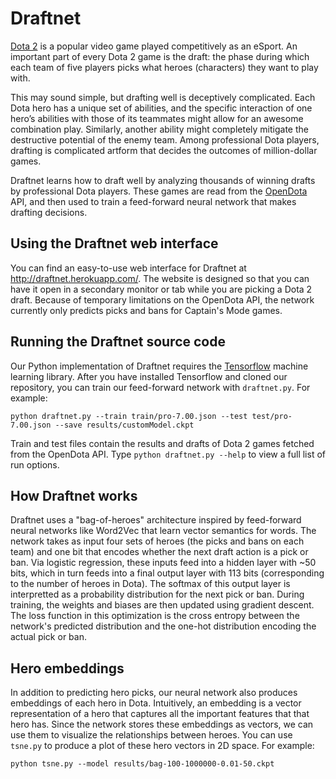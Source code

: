 # Draftnet

[Dota 2](http://blog.dota2.com/?l=english) is a popular video game played competitively as an eSport.
An important part of every Dota 2 game is the draft: the phase during which each team of five players picks what 
heroes (characters) they want to play with.

This may sound simple, but drafting well is deceptively complicated. Each Dota hero has a unique set of abilities, and the  specific interaction of one hero’s abilities with those of its 
teammates might allow for an awesome combination play. Similarly, another ability might completely mitigate the 
destructive potential of the enemy team. Among professional Dota players, drafting is complicated artform that decides the outcomes of million-dollar games.

Draftnet learns how to draft well by analyzing thousands of winning drafts by professional Dota players. These games
are read from the [OpenDota](https://www.opendota.com/) API, and then used to train a feed-forward neural network that makes drafting decisions.

## Using the Draftnet web interface
You can find an easy-to-use web interface for Draftnet at http://draftnet.herokuapp.com/. The website is designed so that you can have it open in a secondary monitor or tab while you are picking a Dota 2 draft. Because of temporary limitations on the OpenDota API, the network currently only predicts picks and bans for Captain's Mode games.

## Running the Draftnet source code

Our Python implementation of Draftnet requires the [Tensorflow](https://www.tensorflow.org/) machine learning library. After you have installed Tensorflow and cloned our repository, you can train our feed-forward network with `draftnet.py`. For example:

~~~~
python draftnet.py --train train/pro-7.00.json --test test/pro-7.00.json --save results/customModel.ckpt
~~~~

Train and test files contain the results and drafts of Dota 2 games fetched from the OpenDota API. Type `python draftnet.py --help` to view a full list of run options.

## How Draftnet works

Draftnet uses a "bag-of-heroes" architecture inspired by feed-forward neural networks like Word2Vec that learn vector semantics for words. The network takes as input four sets of heroes (the picks and bans on each team) and one bit that encodes whether the next draft action is a pick or ban. Via logistic regression, these inputs feed into a hidden layer with ~50 bits, which in turn feeds into a final output layer with 113 bits (corresponding to the number of heroes in Dota). The softmax of this output layer is interpretted as a probability distribution for the next pick or ban. During training, the weights and biases are then updated using gradient descent. The loss function in this optimization is the cross entropy between the network's predicted distribution and the one-hot distribution encoding the actual pick or ban.

## Hero embeddings

In addition to predicting hero picks, our neural network also produces embeddings of each hero in Dota. Intuitively, an embedding is a vector representation of a hero that captures all the important features that that hero has. Since the network stores these embeddings as vectors, we can use them to visualize the relationships between heroes. You can use `tsne.py` to produce a plot of these hero vectors in 2D space. For example:

~~~
python tsne.py --model results/bag-100-1000000-0.01-50.ckpt
~~~
